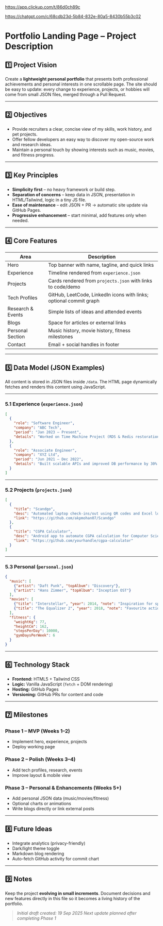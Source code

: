 https://app.clickup.com/t/86d0ch89c

https://chatgpt.com/c/68cdb23d-5b84-832e-80a5-8430b55b3c02


# Portfolio Landing Page – Project Description

## 1️⃣ Project Vision

Create a **lightweight personal portfolio** that presents both professional achievements and personal interests in one scrollable page.
The site should be easy to update: every change to experience, projects, or hobbies will come from small JSON files, merged through a Pull Request.

---

## 2️⃣ Objectives

* Provide recruiters a clear, concise view of my skills, work history, and pet projects.
* Offer fellow developers an easy way to discover my open-source work and research ideas.
* Maintain a personal touch by showing interests such as music, movies, and fitness progress.

---

## 3️⃣ Key Principles

* **Simplicity first** – no heavy framework or build step.
* **Separation of concerns** – keep data in JSON, presentation in HTML/Tailwind, logic in a tiny JS file.
* **Ease of maintenance** – edit JSON + PR → automatic site update via GitHub Pages.
* **Progressive enhancement** – start minimal, add features only when needed.

---

## 4️⃣ Core Features

| Area              | Description                                                        |
| ----------------- | ------------------------------------------------------------------ |
| Hero              | Top banner with name, tagline, and quick links                     |
| Experience        | Timeline rendered from `experience.json`                           |
| Projects          | Cards rendered from `projects.json` with links to code/demo        |
| Tech Profiles     | GitHub, LeetCode, LinkedIn icons with links; optional commit graph |
| Research & Events | Simple lists of ideas and attended events                          |
| Blogs             | Space for articles or external links                               |
| Personal Section  | Music history, movie history, fitness milestones                   |
| Contact           | Email + social handles in footer                                   |

---

## 5️⃣ Data Model (JSON Examples)

All content is stored in JSON files inside `/data`.
The HTML page dynamically fetches and renders this content using JavaScript.

---

### 5.1 Experience (`experience.json`)

```json
[
  {
    "role": "Software Engineer",
    "company": "ABC Tech",
    "period": "Jan 2023 – Present",
    "details": "Worked on Time Machine Project (RDS & Redis restoration) and Azure integration."
  },
  {
    "role": "Associate Engineer",
    "company": "XYZ Ltd",
    "period": "Jun 2021 – Dec 2022",
    "details": "Built scalable APIs and improved DB performance by 30%."
  }
]
```

---

### 5.2 Projects (`projects.json`)

```json
[
  {
    "title": "Scandgo",
    "desc": "Automated laptop check-ins/out using QR codes and Excel logs for lab management.",
    "link": "https://github.com/akpmohan07/Scandgo"
  },
  {
    "title": "CGPA Calculator",
    "desc": "Android app to automate CGPA calculation for Computer Science students.",
    "link": "https://github.com/yourhandle/cgpa-calculator"
  }
]
```

---

### 5.3 Personal (`personal.json`)

```json
{
  "music": [
    {"artist": "Daft Punk", "topAlbum": "Discovery"},
    {"artist": "Hans Zimmer", "topAlbum": "Inception OST"}
  ],
  "movies": [
    {"title": "Interstellar", "year": 2014, "note": "Inspiration for space & physics interest"},
    {"title": "The Equalizer 2", "year": 2018, "note": "Favourite action movie"}
  ],
  "fitness": {
    "weightKg": 77,
    "heightCm": 162,
    "stepsPerDay": 10000,
    "gymDaysPerWeek": 6
  }
}
```

---

## 6️⃣ Technology Stack

* **Frontend:** HTML5 + Tailwind CSS
* **Logic:** Vanilla JavaScript (`fetch` + DOM rendering)
* **Hosting:** GitHub Pages
* **Versioning:** GitHub PRs for content and code

---

## 7️⃣ Milestones

### Phase 1 – MVP (Weeks 1–2)

* Implement hero, experience, projects
* Deploy working page

### Phase 2 – Polish (Weeks 3–4)

* Add tech profiles, research, events
* Improve layout & mobile view

### Phase 3 – Personal & Enhancements (Weeks 5+)

* Add personal JSON data (music/movies/fitness)
* Optional charts or animations
* Write blogs directly or link external posts

---

## 8️⃣ Future Ideas

* Integrate analytics (privacy-friendly)
* Dark/light theme toggle
* Markdown blog rendering
* Auto-fetch GitHub activity for commit chart

---

## 9️⃣ Notes

Keep the project **evolving in small increments**.
Document decisions and new features directly in this file so it becomes a living history of the portfolio.

> *Initial draft created: 19 Sep 2025*
> *Next update planned after completing Phase 1*
